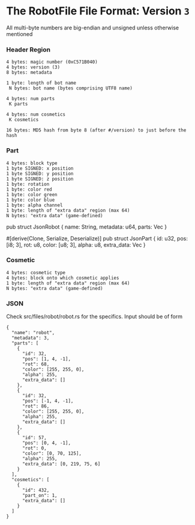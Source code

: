# The RobotFile File Format: Version `3`

All multi-byte numbers are big-endian and unsigned unless otherwise mentioned

### Header Region
```
4 bytes: magic number (0xC571B040)
4 bytes: version (3)
8 bytes: metadata

1 byte: length of bot name
 N bytes: bot name (bytes comprising UTF8 name)

4 bytes: num parts
 K parts

4 bytes: num cosmetics
 K cosmetics

16 bytes: MD5 hash from byte 8 (after #/version) to just before the hash
```

### Part
```
4 bytes: block type
1 byte SIGNED: x position
1 byte SIGNED: y position
1 byte SIGNED: z position
1 byte: rotation
1 byte: color red
1 byte: color green
1 byte: color blue
1 byte: alpha channel
1 byte: length of "extra data" region (max 64)
N bytes: "extra data" (game-defined)
```

pub struct JsonRobot {
    name: String,
    metadata: u64,
    parts: Vec<JsonPart>
}

#[derive(Clone, Serialize, Deserialize)]
pub struct JsonPart {
    id: u32,
    pos: [i8; 3],
    rot: u8,
    color: [u8; 3],
    alpha: u8,
    extra_data: Vec<u8>
}

### Cosmetic
```
4 bytes: cosmetic type
4 bytes: block onto which cosmetic applies
1 byte: length of "extra data" region (max 64)
N bytes: "extra data" (game-defined)
```

### JSON
Check src/files/robot/robot.rs for the specifics. Input should be of form
```
{
  "name": "robot",
  "metadata": 3,
  "parts": [
    {
      "id": 32,
      "pos": [1, 4, -1],
      "rot": 68,
      "color": [255, 255, 0],
      "alpha": 255,
      "extra_data": []
    },
    {
      "id": 32,
      "pos": [-1, 4, -1],
      "rot": 86,
      "color": [255, 255, 0],
      "alpha": 255,
      "extra_data": []
    },
    {
      "id": 57,
      "pos": [0, 4, -1],
      "rot": 0,
      "color": [0, 70, 125],
      "alpha": 255,
      "extra_data": [0, 219, 75, 6]
    }
  ],
  "cosmetics": [
    {
      "id": 432,
      "part_on": 1,
      "extra_data": []
    }
  ]
}
```
